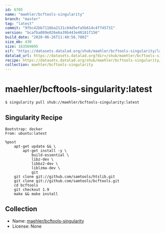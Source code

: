 ```yaml
---
id: 6705
name: "maehler/bcftools-singularity"
branch: "master"
tag: "latest"
commit: "9fbc42bb7116ba2131c84d5efa5b614c4f745731"
version: "bcafba089e026e6a39b443e40181f156"
build_date: "2020-06-26T11:40:56.780Z"
size_mb: 430
size: 163569695
sif: "https://datasets.datalad.org/shub/maehler/bcftools-singularity/latest/2020-06-26-9fbc42bb-bcafba08/bcafba089e026e6a39b443e40181f156.simg"
datalad_url: https://datasets.datalad.org?dir=/shub/maehler/bcftools-singularity/latest/2020-06-26-9fbc42bb-bcafba08/
recipe: https://datasets.datalad.org/shub/maehler/bcftools-singularity/latest/2020-06-26-9fbc42bb-bcafba08/Singularity
collection: maehler/bcftools-singularity
---
```


# maehler/bcftools-singularity:latest

```bash
$ singularity pull shub://maehler/bcftools-singularity:latest
```

## Singularity Recipe

```singularity
Bootstrap: docker
From: ubuntu:latest

%post
    apt-get update && \
        apt-get install -y \
            build-essential \
            libz-dev \
            libbz2-dev \
            liblzma-dev \
            git
    git clone git://github.com/samtools/htslib.git
    git clone git://github.com/samtools/bcftools.git
    cd bcftools
    git checkout 1.9
    make && make install
```

## Collection

 - Name: [maehler/bcftools-singularity](https://github.com/maehler/bcftools-singularity)
 - License: None

